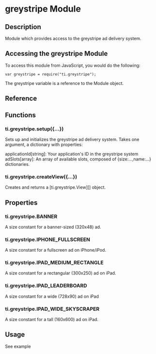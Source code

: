 # greystripe Module

## Description

Module which provides access to the greystripe ad delivery system.

## Accessing the greystripe Module

To access this module from JavaScript, you would do the following:

	var greystripe = require("ti.greystripe");

The greystripe variable is a reference to the Module object.	

## Reference

## Functions

### ti.greystripe.setup({...})

Sets up and initializes the greystripe ad delivery system.  Takes one argument,
a dictionary with properties:

applicationId[string]: Your application's ID in the greystripe system  
adSlots[array]: An array of available slots, composed of {size:...,name:...} dictionaries.

### ti.greystripe.createView({...})

Creates and returns a [ti.greystripe.View][] object.

## Properties

### ti.greystripe.BANNER

A size constant for a banner-sized (320x48) ad.

### ti.greystripe.IPHONE_FULLSCREEN

A size constant for a fullscreen ad on iPhone/iPod.

### ti.greystripe.IPAD_MEDIUM_RECTANGLE

A size constant for a rectangular (300x250) ad on iPad.

### ti.greystripe.IPAD_LEADERBOARD

A size constant for a wide (728x90) ad on iPad

### ti.greystripe.IPAD_WIDE_SKYSCRAPER

A size constant for a tall (160x600) ad on iPad.

## Usage

See example

